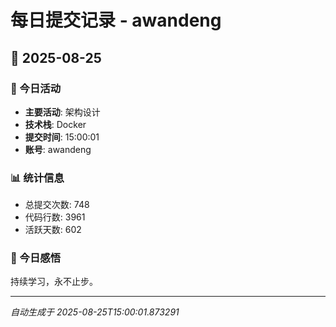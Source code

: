 # 每日提交记录 - awandeng

## 📅 2025-08-25

### 🎯 今日活动
- **主要活动**: 架构设计
- **技术栈**: Docker
- **提交时间**: 15:00:01
- **账号**: awandeng

### 📊 统计信息
- 总提交次数: 748
- 代码行数: 3961
- 活跃天数: 602

### 💭 今日感悟
持续学习，永不止步。

---
*自动生成于 2025-08-25T15:00:01.873291*
